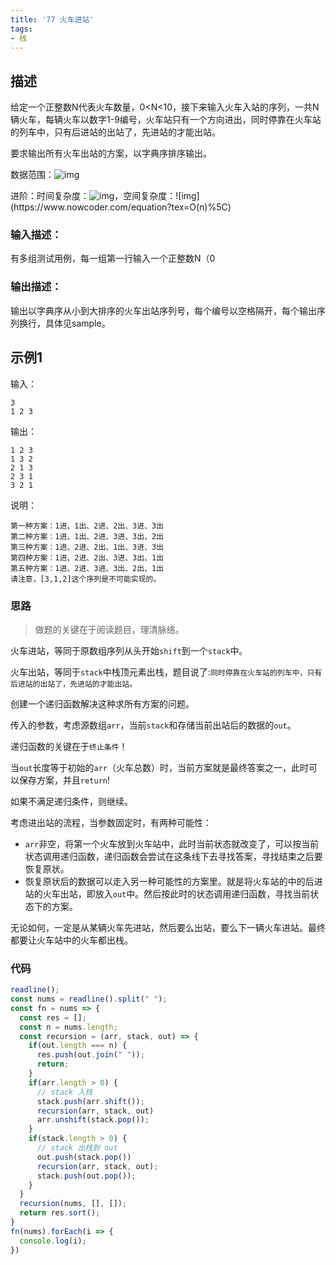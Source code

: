 ```yaml
---
title: '77 火车进站'
tags:
- 栈
---
```


## 描述

给定一个正整数N代表火车数量，0<N<10，接下来输入火车入站的序列，一共N辆火车，每辆火车以数字1-9编号，火车站只有一个方向进出，同时停靠在火车站的列车中，只有后进站的出站了，先进站的才能出站。

要求输出所有火车出站的方案，以字典序排序输出。

数据范围：![img](https://www.nowcoder.com/equation?tex=1%5Cle%20n%5Cle%2010%5C)

进阶：时间复杂度：![img](https://www.nowcoder.com/equation?tex=O(n!)%5C)，空间复杂度：![img](https://www.nowcoder.com/equation?tex=O(n)%5C)

### 输入描述：

有多组测试用例，每一组第一行输入一个正整数N（0

### 输出描述：

输出以字典序从小到大排序的火车出站序列号，每个编号以空格隔开，每个输出序列换行，具体见sample。

## 示例1

输入：

```
3
1 2 3
```



输出：

```
1 2 3
1 3 2
2 1 3
2 3 1
3 2 1
```



说明：

```
第一种方案：1进、1出、2进、2出、3进、3出
第二种方案：1进、1出、2进、3进、3出、2出
第三种方案：1进、2进、2出、1出、3进、3出
第四种方案：1进、2进、2出、3进、3出、1出
第五种方案：1进、2进、3进、3出、2出、1出
请注意，[3,1,2]这个序列是不可能实现的。  
```

### 思路

> 做题的关键在于阅读题目，理清脉络。

火车进站，等同于原数组序列从头开始`shift`到一个`stack`中。

火车出站，等同于`stack`中栈顶元素出栈，题目说了:`同时停靠在火车站的列车中，只有后进站的出站了，先进站的才能出站。`

创建一个递归函数解决这种求所有方案的问题。

传入的参数，考虑源数组`arr`，当前`stack`和存储当前出站后的数据的`out`。

递归函数的关键在于`终止条件`！

当`out`长度等于初始的`arr`（火车总数）时，当前方案就是最终答案之一，此时可以保存方案，并且`return`!

如果不满足递归条件，则继续。

考虑进出站的流程，当参数固定时，有两种可能性：

- `arr`非空，将第一个火车放到火车站中，此时当前状态就改变了，可以按当前状态调用递归函数，递归函数会尝试在这条线下去寻找答案，寻找结束之后要恢复原状。
- 恢复原状后的数据可以走入另一种可能性的方案里。就是将火车站的中的后进站的火车出站，即放入`out`中。然后按此时的状态调用递归函数，寻找当前状态下的方案。

无论如何，一定是从某辆火车先进站，然后要么出站，要么下一辆火车进站。最终都要让火车站中的火车都出栈。

### 代码

```js
readline();
const nums = readline().split(" ");
const fn = nums => {
  const res = [];
  const n = nums.length;
  const recursion = (arr, stack, out) => {
    if(out.length === n) {
      res.push(out.join(" "));
      return;
    }
    if(arr.length > 0) {
      // stack 入栈
      stack.push(arr.shift());
      recursion(arr, stack, out)
      arr.unshift(stack.pop());
    } 
    if(stack.length > 0) {
      // stack 出栈到 out
      out.push(stack.pop())
      recursion(arr, stack, out);
      stack.push(out.pop());
    }
  }
  recursion(nums, [], []);
  return res.sort();
}
fn(nums).forEach(i => {
  console.log(i);
})
```

